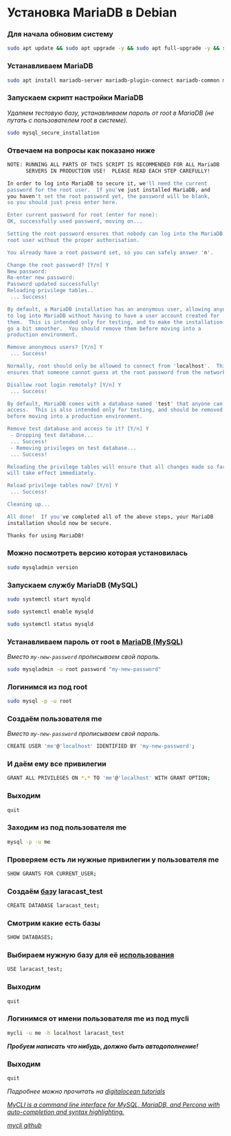 # Установка MariaDB в Debian

### Для начала обновим систему

```bash
sudo apt update && sudo apt upgrade -y && sudo apt full-upgrade -y && sudo apt autoremove
```

### Устанавливаем MariaDB

```bash
sudo apt install mariadb-server mariadb-plugin-connect mariadb-common mariadb-client mariadb-test-data mariadb-test -y
```
### Запускаем скрипт настройки MariaDB

*Удаляем тестовую базу, устанавливаем пароль от root в MariaDB (не путать с пользователем root в системе).*

```bash
sudo mysql_secure_installation
```

### Отвечаем на вопросы как показано ниже

```bash
NOTE: RUNNING ALL PARTS OF THIS SCRIPT IS RECOMMENDED FOR ALL MariaDB
      SERVERS IN PRODUCTION USE!  PLEASE READ EACH STEP CAREFULLY!

In order to log into MariaDB to secure it, we'll need the current
password for the root user.  If you've just installed MariaDB, and
you haven't set the root password yet, the password will be blank,
so you should just press enter here.

Enter current password for root (enter for none): 
OK, successfully used password, moving on...

Setting the root password ensures that nobody can log into the MariaDB
root user without the proper authorisation.

You already have a root password set, so you can safely answer 'n'.

Change the root password? [Y/n] Y
New password: 
Re-enter new password: 
Password updated successfully!
Reloading privilege tables..
 ... Success!

By default, a MariaDB installation has an anonymous user, allowing anyone
to log into MariaDB without having to have a user account created for
them.  This is intended only for testing, and to make the installation
go a bit smoother.  You should remove them before moving into a
production environment.

Remove anonymous users? [Y/n] Y
 ... Success!

Normally, root should only be allowed to connect from 'localhost'.  This
ensures that someone cannot guess at the root password from the network.

Disallow root login remotely? [Y/n] Y 
 ... Success!

By default, MariaDB comes with a database named 'test' that anyone can
access.  This is also intended only for testing, and should be removed
before moving into a production environment.

Remove test database and access to it? [Y/n] Y
 - Dropping test database...
 ... Success!
 - Removing privileges on test database...
 ... Success!

Reloading the privilege tables will ensure that all changes made so far
will take effect immediately.

Reload privilege tables now? [Y/n] Y
 ... Success!

Cleaning up...

All done!  If you've completed all of the above steps, your MariaDB
installation should now be secure.

Thanks for using MariaDB!
```

### Можно посмотреть версию которая установилась

```bash
sudo mysqladmin version
```

### Запускаем службу MariaDB (MySQL)

```bash
sudo systemctl start mysqld
```

```bash
sudo systemctl enable mysqld
```

```bash
sudo systemctl status mysqld
```

### Устанавливаем пароль от root в [MariaDB (MySQL)](https://wiki.archlinux.org/index.php/MariaDB)

*Вместо `my-new-password` прописываем свой пароль.*

```bash
sudo mysqladmin -u root password "my-new-password"
```

### Логинимся из под root

```bash
sudo mysql -p -u root
```

### Создаём пользователя me

*Вместо `my-new-password` прописываем свой пароль.*

```bash
CREATE USER 'me'@'localhost' IDENTIFIED BY 'my-new-password';
```

### И даём ему все привилегии

```bash
GRANT ALL PRIVILEGES ON *.* TO 'me'@'localhost' WITH GRANT OPTION;
```

### Выходим

```bash
quit
```

### Заходим из под пользователя me

```bash
mysql -p -u me
```

### Проверяем есть ли нужные привилегии у пользователя me

```bash
SHOW GRANTS FOR CURRENT_USER;
```

### Создаём [базу](https://mariadb.com/kb/ru/create-database) laracast_test

```bash
CREATE DATABASE laracast_test;
```

### Смотрим какие есть базы

```bash
SHOW DATABASES;
```

### Выбираем нужную базу для её [использования](https://tableplus.com/blog/2018/09/mariadb-how-to-create-a-new-database-and-manage-it.html)

```bash
USE laracast_test;
```

### Выходим

```bash
quit
```

### Логинимся от имени пользователя me из под mycli

```bash
mycli -u me -h localhost laracast_test
```
***Пробуем написать что нибудь, должно быть автодополнение!***

### Выходим

```bash
quit
```

*Подробнее можно прочитать на [digitalocean tutorials](https://www.digitalocean.com/community/tutorials/how-to-install-mariadb-on-debian-10)*

*[MyCLI is a command line interface for MySQL, MariaDB, and Percona with auto-completion and syntax highlighting.](https://www.mycli.net)*

*[mycli github](https://github.com/dbcli/mycli)*